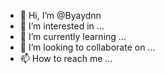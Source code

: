 - 👋 Hi, I’m @Byaydnn
- 👀 I’m interested in ...
- 🌱 I’m currently learning ...
- 💞️ I’m looking to collaborate on ...
- 📫 How to reach me ...

<!---
Byaydnn/Byaydnn is a ✨ special ✨ repository because its `README.md` (this file) appears on your GitHub profile.
You can click the Preview link to take a look at your changes.
--->
